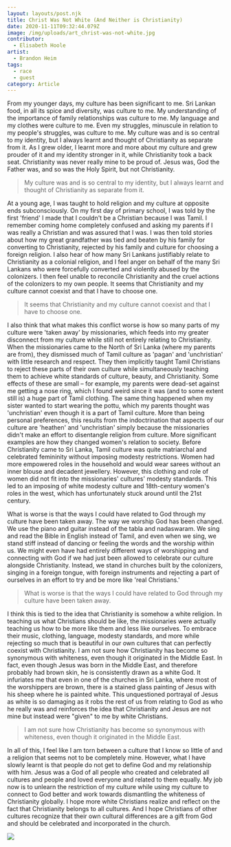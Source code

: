 ```yaml
---
layout: layouts/post.njk
title: Christ Was Not White (And Neither is Christianity)
date: 2020-11-11T09:32:44.079Z
image: /img/uploads/art_christ-was-not-white.jpg
contributor:
  - Elisabeth Hoole
artist:
  - Brandon Heim
tags:
  - race
  - guest
category: Article
---
```

From my younger days, my culture has been significant to me. Sri Lankan food, in all its spice and diversity, was culture to me. My understanding of the importance of family relationships was culture to me. My language and my clothes were culture to me. Even my struggles, minuscule in relation to my people's struggles, was culture to me. My culture was and is so central to my identity, but I always learnt and thought of Christianity as separate from it. As I grew older, I learnt more and more about my culture and grew prouder of it and my identity stronger in it, while Christianity took a back seat. Christianity was never really mine to be proud of. Jesus was, God the Father was, and so was the Holy Spirit, but not Christianity.

> My culture was and is so central to my identity, but I always learnt and thought of Christianity as separate from it.

At a young age, I was taught to hold religion and my culture at opposite ends subconsciously. On my first day of primary school, I was told by the first 'friend' I made that I couldn't be a Christian because I was Tamil. I remember coming home completely confused and asking my parents if I was really a Christian and was assured that I was. I was then told stories about how my great grandfather was tied and beaten by his family for converting to Christianity, rejected by his family and culture for choosing a foreign religion. I also hear of how many Sri Lankans justifiably relate to Christianity as a colonial religion, and I feel anger on behalf of the many Sri Lankans who were forcefully converted and violently abused by the colonizers. I then feel unable to reconcile Christianity and the cruel actions of the colonizers to my own people. It seems that Christianity and my culture cannot coexist and that I have to choose one.

> It seems that Christianity and my culture cannot coexist and that I have to choose one.

I also think that what makes this conflict worse is how so many parts of my culture were 'taken away' by missionaries, which feeds into my greater disconnect from my culture while still not entirely relating to Christianity. When the missionaries came to the North of Sri Lanka (where my parents are from), they dismissed much of Tamil culture as 'pagan' and 'unchristian' with little research and respect. They then implicitly taught Tamil Christians to reject these parts of their own culture while simultaneously teaching them to achieve white standards of culture, beauty, and Christianity. Some effects of these are small – for example, my parents were dead-set against me getting a nose ring, which I found weird since it was (and to some extent still is) a huge part of Tamil clothing. The same thing happened when my sister wanted to start wearing the pottu, which my parents thought was 'unchristian' even though it is a part of Tamil culture. More than being personal preferences, this results from the indoctrination that aspects of our culture are 'heathen' and 'unchristian' simply because the missionaries didn't make an effort to disentangle religion from culture. More significant examples are how they changed women's relation to society. Before Christianity came to Sri Lanka, Tamil culture was quite matriarchal and celebrated femininity without imposing modesty restrictions. Women had more empowered roles in the household and would wear sarees without an inner blouse and decadent jewellery. However, this clothing and role of women did not fit into the missionaries' cultures' modesty standards. This led to an imposing of white modesty culture and 18th-century women's roles in the west, which has unfortunately stuck around until the 21st century.

What is worse is that the ways I could have related to God through my culture have been taken away. The way we worship God has been changed. We use the piano and guitar instead of the tabla and nadaswaram. We sing and read the Bible in English instead of Tamil, and even when we sing, we stand stiff instead of dancing or feeling the words and the worship within us. We might even have had entirely different ways of worshipping and connecting with God if we had just been allowed to celebrate our culture alongside Christianity. Instead, we stand in churches built by the colonizers, singing in a foreign tongue, with foreign instruments and rejecting a part of ourselves in an effort to try and be more like 'real Christians.'

> What is worse is that the ways I could have related to God through my culture have been taken away.

I think this is tied to the idea that Christianity is somehow a white religion. In teaching us what Christians should be like, the missionaries were actually teaching us how to be more like them and less like ourselves. To embrace their music, clothing, language, modesty standards, and more while rejecting so much that is beautiful in our own cultures that can perfectly coexist with Christianity. I am not sure how Christianity has become so synonymous with whiteness, even though it originated in the Middle East. In fact, even though Jesus was born in the Middle East, and therefore probably had brown skin, he is consistently drawn as a white God. It infuriates me that even in one of the churches in Sri Lanka, where most of the worshippers are brown, there is a stained glass painting of Jesus with his sheep where he is painted white. This unquestioned portrayal of Jesus as white is so damaging as it robs the rest of us from relating to God as who he really was and reinforces the idea that Christianity and Jesus are not mine but instead were "given" to me by white Christians.

> I am not sure how Christianity has become so synonymous with whiteness, even though it originated in the Middle East.

In all of this, I feel like I am torn between a culture that I know so little of and a religion that seems not to be completely mine. However, what I have slowly learnt is that people do not get to define God and my relationship with him. Jesus was a God of all people who created and celebrated all cultures and people and loved everyone and related to them equally. My job now is to unlearn the restriction of my culture while using my culture to connect to God better and work towards dismantling the whiteness of Christianity globally. I hope more white Christians realize and reflect on the fact that Christianity belongs to all cultures. And I hope Christians of other cultures recognize that their own cultural differences are a gift from God and should be celebrated and incorporated in the church.

![](/img/uploads/ref_christ-was-not-white.gif)